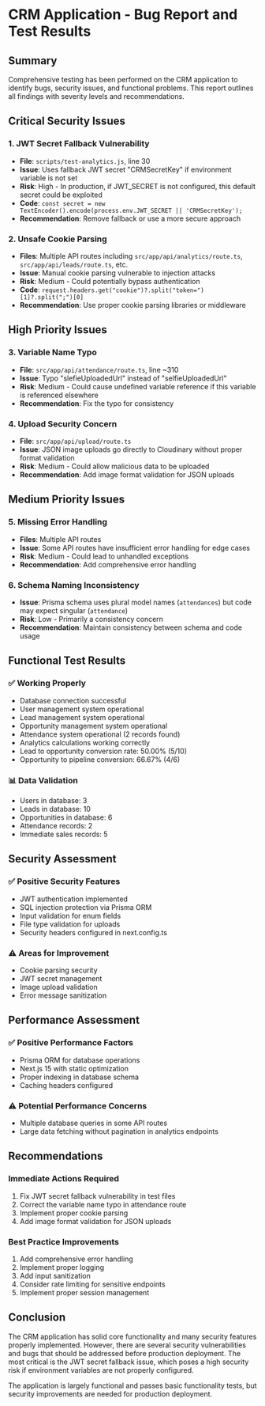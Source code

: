# CRM Application - Bug Report and Test Results

## Summary
Comprehensive testing has been performed on the CRM application to identify bugs, security issues, and functional problems. This report outlines all findings with severity levels and recommendations.

## Critical Security Issues

### 1. JWT Secret Fallback Vulnerability
- **File**: `scripts/test-analytics.js`, line 30
- **Issue**: Uses fallback JWT secret "CRMSecretKey" if environment variable is not set
- **Risk**: High - In production, if JWT_SECRET is not configured, this default secret could be exploited
- **Code**: `const secret = new TextEncoder().encode(process.env.JWT_SECRET || 'CRMSecretKey');`
- **Recommendation**: Remove fallback or use a more secure approach

### 2. Unsafe Cookie Parsing
- **Files**: Multiple API routes including `src/app/api/analytics/route.ts`, `src/app/api/leads/route.ts`, etc.
- **Issue**: Manual cookie parsing vulnerable to injection attacks
- **Risk**: Medium - Could potentially bypass authentication
- **Code**: `request.headers.get("cookie")?.split("token=")[1]?.split(";")[0]`
- **Recommendation**: Use proper cookie parsing libraries or middleware

## High Priority Issues

### 3. Variable Name Typo
- **File**: `src/app/api/attendance/route.ts`, line ~310
- **Issue**: Typo "slefieUploadedUrl" instead of "selfieUploadedUrl"
- **Risk**: Medium - Could cause undefined variable reference if this variable is referenced elsewhere
- **Recommendation**: Fix the typo for consistency

### 4. Upload Security Concern
- **File**: `src/app/api/upload/route.ts`
- **Issue**: JSON image uploads go directly to Cloudinary without proper format validation
- **Risk**: Medium - Could allow malicious data to be uploaded
- **Recommendation**: Add image format validation for JSON uploads

## Medium Priority Issues

### 5. Missing Error Handling
- **Files**: Multiple API routes
- **Issue**: Some API routes have insufficient error handling for edge cases
- **Risk**: Medium - Could lead to unhandled exceptions
- **Recommendation**: Add comprehensive error handling

### 6. Schema Naming Inconsistency
- **Issue**: Prisma schema uses plural model names (`attendances`) but code may expect singular (`attendance`)
- **Risk**: Low - Primarily a consistency concern
- **Recommendation**: Maintain consistency between schema and code usage

## Functional Test Results

### ✅ Working Properly
- Database connection successful
- User management system operational
- Lead management system operational  
- Opportunity management system operational
- Attendance system operational (2 records found)
- Analytics calculations working correctly
- Lead to opportunity conversion rate: 50.00% (5/10)
- Opportunity to pipeline conversion: 66.67% (4/6)

### 📊 Data Validation
- Users in database: 3
- Leads in database: 10
- Opportunities in database: 6
- Attendance records: 2
- Immediate sales records: 5

## Security Assessment

### ✅ Positive Security Features
- JWT authentication implemented
- SQL injection protection via Prisma ORM
- Input validation for enum fields
- File type validation for uploads
- Security headers configured in next.config.ts

### ⚠ Areas for Improvement
- Cookie parsing security
- JWT secret management
- Image upload validation
- Error message sanitization

## Performance Assessment

### ✅ Positive Performance Factors
- Prisma ORM for database operations
- Next.js 15 with static optimization
- Proper indexing in database schema
- Caching headers configured

### ⚠ Potential Performance Concerns
- Multiple database queries in some API routes
- Large data fetching without pagination in analytics endpoints

## Recommendations

### Immediate Actions Required
1. Fix JWT secret fallback vulnerability in test files
2. Correct the variable name typo in attendance route
3. Implement proper cookie parsing
4. Add image format validation for JSON uploads

### Best Practice Improvements
1. Add comprehensive error handling
2. Implement proper logging
3. Add input sanitization
4. Consider rate limiting for sensitive endpoints
5. Implement proper session management

## Conclusion

The CRM application has solid core functionality and many security features properly implemented. However, there are several security vulnerabilities and bugs that should be addressed before production deployment. The most critical is the JWT secret fallback issue, which poses a high security risk if environment variables are not properly configured.

The application is largely functional and passes basic functionality tests, but security improvements are needed for production deployment.